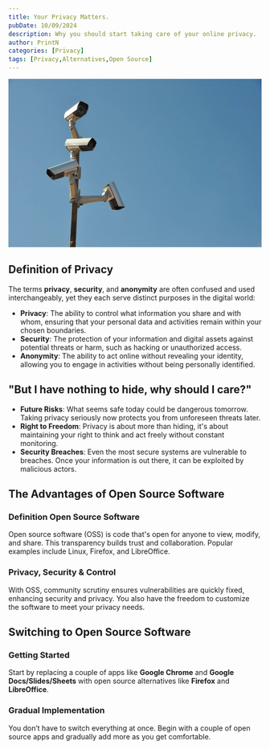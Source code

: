```yaml
---
title: Your Privacy Matters.
pubDate: 10/09/2024
description: Why you should start taking care of your online privacy.
author: PrintN
categories: [Privacy]
tags: [Privacy,Alternatives,Open Source]
---
```


<img src="assets/blog/your-privacy-matters/1.webp" alt="Surveillance cameras" />

## Definition of Privacy
The terms **privacy**, **security**, and **anonymity** are often confused and used interchangeably, yet they each serve distinct purposes in the digital world:

- **Privacy**: The ability to control what information you share and with whom, ensuring that your personal data and activities remain within your chosen boundaries.
- **Security**: The protection of your information and digital assets against potential threats or harm, such as hacking or unauthorized access.
- **Anonymity**: The ability to act online without revealing your identity, allowing you to engage in activities without being personally identified.

## "But I have nothing to hide, why should I care?"
- **Future Risks**: What seems safe today could be dangerous tomorrow. Taking privacy seriously now protects you from unforeseen threats later.
- **Right to Freedom**: Privacy is about more than hiding, it's about maintaining your right to think and act freely without constant monitoring.
- **Security Breaches**: Even the most secure systems are vulnerable to breaches. Once your information is out there, it can be exploited by malicious actors.

## The Advantages of Open Source Software
### Definition Open Source Software
Open source software (OSS) is code that's open for anyone to view, modify, and share. This transparency builds trust and collaboration. Popular examples include Linux, Firefox, and LibreOffice.

### Privacy, Security & Control
With OSS, community scrutiny ensures vulnerabilities are quickly fixed, enhancing security and privacy. You also have the freedom to customize the software to meet your privacy needs.

## Switching to Open Source Software
### Getting Started
Start by replacing a couple of apps like **Google Chrome** and **Google Docs/Slides/Sheets** with open source alternatives like **Firefox** and **LibreOffice**.

### Gradual Implementation
You don’t have to switch everything at once. Begin with a couple of open source apps and gradually add more as you get comfortable.